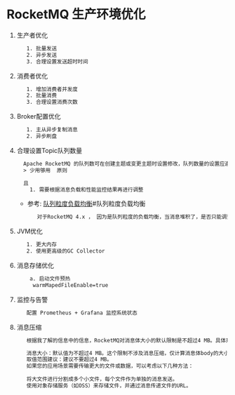 # RocketMQ 生产环境优化
1. 生产者优化
   ```txt
      1. 批量发送
      2. 异步发送
      3. 合理设置发送超时时间
   ```
2. 消费者优化
   ```txt
      1. 增加消费者并发度
      2. 批量消费
      3. 合理设置消费次数
   ```
3. Broker配置优化
   ```txt
      1. 主从异步复制消息
      2. 异步刷盘
   ```
4. 合理设置Topic队列数量
   ```txt
     Apache RocketMQ 的队列数可在创建主题或变更主题时设置修改，队列数量的设置应遵循少用够用原则，避免随意增加队列数量。
     > 少用够用  原则

     且 
       1. 需要根据消息负载和性能监控结果再进行调整
   ```
   - 参考: [队列粒度负载均衡](./011.消费者负载均衡/消费者负载均衡%20_%20RocketMQ.pdf)#队列粒度负载均衡
     ```txt
        对于RocketMQ 4.x ， 因为是队列粒度的负载均衡，当消息堆积了，是否只能调整单个consumer的配置(机器配置，消费线程数量) 来提升消费能力?
     ```
6. JVM优化
   ```txt
      1. 更大内存
      2. 使用更高级的GC Collector
   ```
7. 消息存储优化
   ```txt
       a. 启动文件预热
        warmMapedFileEnable=true
   ```
8. 监控与告警
   ```txt
      配置 Prometheus + Grafana 监控系统状态
   ```
9. 消息压缩
   ```txt
      根据我了解的信息中的信息，RocketMQ对消息体大小的默认限制是不超过4 MB。具体来说：

      消息大小：默认值为不超过4 MB。这个限制不涉及消息压缩，仅计算消息体body的大小。
      取值范围建议：建议不要超过4 MB。
      如果您的应用场景需要传输更大的文件或数据，可以考虑以下几种方法：
      
      将大文件进行分割成多个小文件，每个文件作为单独的消息发送。
      使用对象存储服务（如OSS）来存储文件，并通过消息传递文件的URL。
   ```